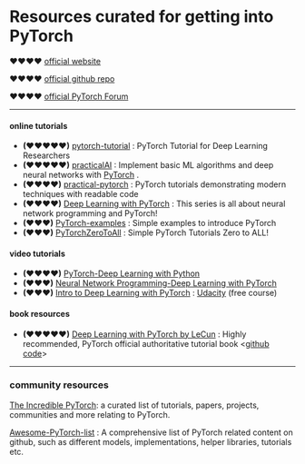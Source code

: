 # Resources curated for getting into PyTorch

**♥♥♥♥** [official website](http://pytorch.org/) 

**♥♥♥♥** [official github repo](https://github.com/pytorch/pytorch)

**♥♥♥♥** [official PyTorch Forum](https://discuss.pytorch.org/)

---

#### online tutorials

- **(♥♥♥♥♥)** [pytorch-tutorial](https://github.com/yunjey/pytorch-tutorial) : PyTorch Tutorial for Deep Learning Researchers
- **(♥♥♥♥♥)** [practicalAI](https://github.com/GokuMohandas/practicalAI/) : Implement basic ML algorithms and deep neural networks with [PyTorch](https://pytorch.org/) .
- **(♥♥♥♥)** [practical-pytorch](https://github.com/spro/practical-pytorch) : PyTorch tutorials demonstrating modern techniques with readable code
- **(♥♥♥♥)** [Deep Learning with PyTorch](http://deeplizard.com/learn/playlist/PLZbbT5o_s2xrfNyHZsM6ufI0iZENK9xgG) : This series is all about neural network programming and PyTorch!
- **(♥♥♥)** [PyTorch-examples](https://github.com/jcjohnson/pytorch-examples) : Simple examples to introduce PyTorch
- **(♥♥♥)** [PyTorchZeroToAll](https://github.com/hunkim/PyTorchZeroToAll) : Simple PyTorch Tutorials Zero to ALL!

#### video tutorials

- **(♥♥♥♥)** [PyTorch-Deep Learning with Python](https://www.youtube.com/playlist?list=PLQVvvaa0QuDdeMyHEYc0gxFpYwHY2Qfdh)
- **(♥♥♥)** [Neural Network Programming-Deep Learning with PyTorch](https://www.youtube.com/watch?v=v5cngxo4mIg&list=PLZbbT5o_s2xrfNyHZsM6ufI0iZENK9xgG)
- **(♥♥♥)** [Intro to Deep Learning with PyTorch](https://cn.udacity.com/course/deep-learning-pytorch--ud188) : [Udacity](https://www.udacity.com/course/deep-learning-pytorch--ud188) (free course)

#### book resources

- **(♥♥♥♥♥)** [Deep Learning with PyTorch by LeCun](https://www.manning.com/books/deep-learning-with-pytorch) : Highly recommended, PyTorch official authoritative tutorial book <[github code](https://github.com/deep-learning-with-pytorch/dlwpt-code)>

---

### community resources

[The Incredible PyTorch](https://github.com/ritchieng/the-incredible-pytorch): a curated list of tutorials, papers, projects, communities and more relating to PyTorch. 

[Awesome-PyTorch-list](https://github.com/bharathgs/Awesome-pytorch-list) : A comprehensive list of PyTorch related content on github, such as different models, implementations, helper libraries, tutorials etc.

